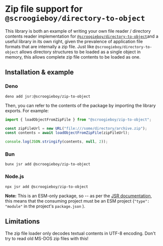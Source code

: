 # Zip file support for `@scroogieboy/directory-to-object`

This library is both an example of writing your own file reader / directory
contents reader implementation for
[`@scroogieboy/directory-to-object`](https://jsr.io/@scroogieboy/directory-to-object)and
a useful library in its own right, given the prevalence of application file
formats that are internally a zip file. Just like
`@scroogieboy/directory-to-object` allows directory structures to be loaded as a
single object in memory, this allows complete zip file contents to be loaded as
one.

## Installation & example

### Deno

```
deno add jsr:@scroogieboy/zip-to-object
```

Then, you can refer to the contents of the package by importing the library
exports. For example:

```typescript
import { loadObjectFromZipFile } from "@scroogieboy/zip-to-object";

const zipFileUrl = new URL("file:///some/directory/archive.zip");
const contents = await loadObjectFromZipFile(zipFileUrl);

console.log(JSON.stringify(contents, null, 2));
```

### Bun

```
bunx jsr add @scroogieboy/zip-to-object
```

### Node.js

```
npx jsr add @scroogieboy/zip-to-object
```

**Note:** This is an ESM-only package, so -- as per the
[JSR documentation](https://jsr.io/docs/with/node), this means that the
consuming project must be an ESM project (`"type": "module"` in the project's
`package.json` ).

## Limitations

The zip file loader only decodes textual contents in UTF-8 encoding. Don't try
to read old MS-DOS zip files with this!

